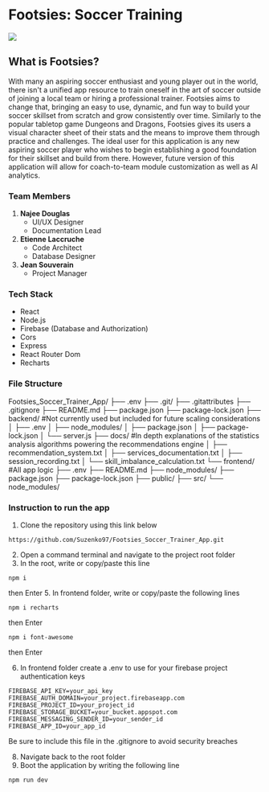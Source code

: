 # Footsies: Soccer Training

![](https://i.ibb.co/nMbL6DwM/Footsies-logo.png)

## What is Footsies?
With many an aspiring soccer enthusiast and young player out in the world, there isn't a unified app resource to train oneself in the art of soccer outside of joining a local team or hiring a professional trainer. Footsies aims to change that, bringing an easy to use, dynamic, and fun way to build your soccer skillset from scratch and grow consistently over time. Similarly to the popular tabletop game Dungeons and Dragons, Footsies gives its users a visual character sheet of their stats and the means to improve them through practice and challenges. The ideal user for this application is any new aspiring soccer player who wishes to begin establishing a good foundation for their skillset and build from there. However, future version of this application will allow for coach-to-team module customization as well as AI analytics. 


### Team Members
1. **Najee Douglas**
    + UI/UX Designer
    + Documentation Lead
2. **Etienne Laccruche**
    + Code Architect
    + Database Designer
3. **Jean Souverain**
    + Project Manager


### Tech Stack
+ React
+ Node.js
+ Firebase (Database and Authorization)
+ Cors
+ Express
+ React Router Dom
+ Recharts

### File Structure
Footsies_Soccer_Trainer_App/
├── .env
├── .git/
├── .gitattributes
├── .gitignore
├── README.md
├── package.json
├── package-lock.json
├── backend/                #Not currently used but included for future scaling considerations
│   ├── .env
│   ├── node_modules/
│   ├── package.json
│   ├── package-lock.json
│   └── server.js
├── docs/                   #In depth explanations of the statistics analysis algorithms powering the recommendations engine
│   ├── recommendation_system.txt
│   ├── services_documentation.txt
│   ├── session_recording.txt
│   └── skill_imbalance_calculation.txt
└── frontend/               #All app logic
    ├── .env
    ├── README.md
    ├── node_modules/
    ├── package.json
    ├── package-lock.json
    ├── public/
    ├── src/
    └── node_modules/

### Instruction to run the app
1. Clone the repository using this link below
```
https://github.com/Suzenko97/Footsies_Soccer_Trainer_App.git
```
2. Open a command terminal and navigate to the project root folder
3. In the root, write or copy/paste this line  
```
npm i
```
then Enter
5. In frontend folder, write or copy/paste the following lines  
```
npm i recharts
```
then Enter  
``` 
npm i font-awesome
```
then Enter

6. In frontend folder create a .env to use for your firebase project authentication keys
```
FIREBASE_API_KEY=your_api_key
FIREBASE_AUTH_DOMAIN=your_project.firebaseapp.com
FIREBASE_PROJECT_ID=your_project_id
FIREBASE_STORAGE_BUCKET=your_bucket.appspot.com
FIREBASE_MESSAGING_SENDER_ID=your_sender_id
FIREBASE_APP_ID=your_app_id
```
Be sure to include this file in the .gitignore to avoid security breaches

8. Navigate back to the root folder
9. Boot the application by writing the following line

``` 
npm run dev
```



